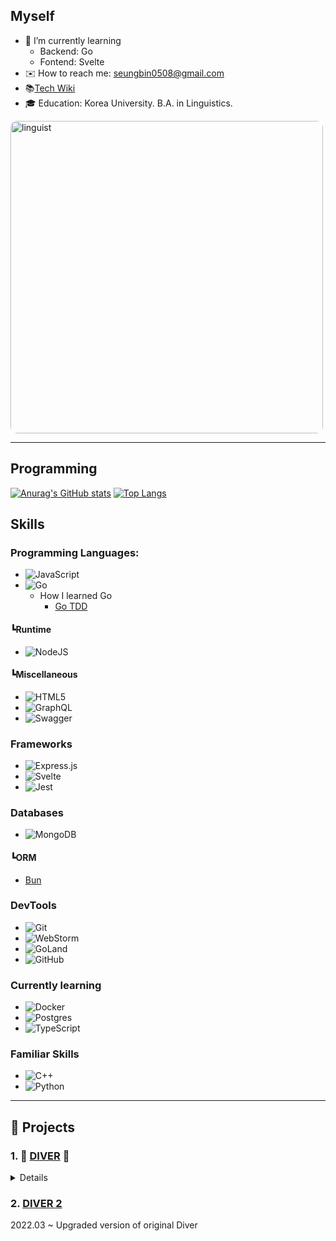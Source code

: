 ## Myself

- 📖 I’m currently learning 
    - Backend: Go
    - Fontend: Svelte
- ✉️ How to reach me: seungbin0508@gmail.com
- 📚[Tech Wiki](https://github.com/seungbin0508/seungbin0508/wiki)
- 🎓 Education: Korea University. B.A. in Linguistics.

<img src="https://user-images.githubusercontent.com/24871719/132305540-3832840e-279e-41c6-a78d-49852b25ced1.JPG" alt="linguist" width="500" style="border-radius: 2%"/>

---
## Programming

[![Anurag's GitHub stats](https://github-readme-stats.vercel.app/api?username=seungbin0508)](https://github.com/anuraghazra/github-readme-stats)
[![Top Langs](https://github-readme-stats.vercel.app/api/top-langs/?username=anuraghazra&layout=compact)](https://github.com/anuraghazra/github-readme-stats)


## Skills
### Programming Languages:
- ![JavaScript](https://img.shields.io/badge/javascript-%23323330.svg?style=for-the-badge&logo=javascript&logoColor=%23F7DF1E)
- ![Go](https://img.shields.io/badge/go-%2300ADD8.svg?style=for-the-badge&logo=go&logoColor=white)
  - How I learned Go
    - [Go TDD](https://github.com/seungbin0508/go-tdd)
#### ┗Runtime
- ![NodeJS](https://img.shields.io/badge/node.js-%2343853D.svg?style=for-the-badge&logo=node.js&logoColor=white)
#### ┗Miscellaneous
- ![HTML5](https://img.shields.io/badge/html5-%23E34F26.svg?style=for-the-badge&logo=html5&logoColor=white)
- ![GraphQL](https://img.shields.io/badge/-GraphQL-E10098?style=for-the-badge&logo=graphql&logoColor=white)
- ![Swagger](https://img.shields.io/badge/-Swagger-%23Clojure?style=for-the-badge&logo=swagger&logoColor=white)

### Frameworks
- ![Express.js](https://img.shields.io/badge/express.js-%23404d59.svg?style=for-the-badge&logo=express&logoColor=%2361DAFB)
- ![Svelte](https://img.shields.io/badge/svelte-%23f1413d.svg?style=for-the-badge&logo=svelte&logoColor=white)
- ![Jest](https://img.shields.io/badge/-jest-%23C21325?style=for-the-badge&logo=jest&logoColor=white)

### Databases
- ![MongoDB](https://img.shields.io/badge/MongoDB-%234ea94b.svg?style=for-the-badge&logo=mongodb&logoColor=white)
#### ┗ORM
- [Bun](https://bun.uptrace.dev/)

### DevTools
- ![Git](https://img.shields.io/badge/git-%23F05033.svg?style=for-the-badge&logo=git&logoColor=white)
- ![WebStorm](https://img.shields.io/badge/webstorm-143?style=for-the-badge&logo=webstorm&logoColor=white&color=black)
- ![GoLand](https://img.shields.io/badge/GoLand-0f0f0f?&style=for-the-badge&logo=goland&logoColor=white)
- ![GitHub](https://img.shields.io/badge/github-%23121011.svg?style=for-the-badge&logo=github&logoColor=white)


### Currently learning
- ![Docker](https://img.shields.io/badge/docker-%230db7ed.svg?style=for-the-badge&logo=docker&logoColor=white)
- ![Postgres](https://img.shields.io/badge/postgres-%23316192.svg?style=for-the-badge&logo=postgresql&logoColor=white)
- ![TypeScript](https://img.shields.io/badge/typescript-%23007ACC.svg?style=for-the-badge&logo=typescript&logoColor=white)

### Familiar Skills
- ![C++](https://img.shields.io/badge/c++-%2300599C.svg?style=for-the-badge&logo=c%2B%2B&logoColor=white)
- ![Python](https://img.shields.io/badge/python-%2314354C.svg?style=for-the-badge&logo=python&logoColor=white)

___
## 🚧 Projects
### 1. 🌊 [DIVER](https://github.com/sharingBookReview-SERVICE/sharingBookReview-BE) 🌊

<details>

- ❓ Diver provides collections and reviews of books and users can share them like a social network.
- Live service via AWS. [link](https://www.bookdiver.net)
- Development 
- Tech stacks: Node.js, Express, React and MongoDB.
- 2021.08.01~2021.08.31
- Team Size: 7 (2 FE devs, 2 BE devs and 3 Designers)
- 🔨 My contribution
    - Team leader
    - Develop RESTful API and CRUD on book reviews and book collections.
    - Implement service logic in **Social Feed** : Feed shows reviews which users might consider interesting first.
    - Implement dynamic **Book Tagging** : Users can dynamically create a tag describing a book.



![IMG_6268](https://user-images.githubusercontent.com/24871719/139354752-c1d03d09-3790-46a9-89fa-f880a181e404.JPG)
![IMG_6269](https://user-images.githubusercontent.com/24871719/139354787-4e45f86b-d2e4-406e-9df6-b24a3ece96d7.JPG)
![IMG_6270](https://user-images.githubusercontent.com/24871719/139354743-51200aca-8d81-4dcb-a867-d547df4c4f09.JPG)

</details>

### 2. [DIVER 2](https://github.com/sharingBookReview-SERVICE/DIVER_V2_BE)

2022.03 ~
Upgraded version of original Diver

[comment]: <> (https://github.com/Ileriayo/markdown-badges)
